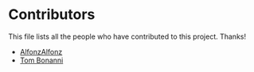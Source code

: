 # Contributors

This file lists all the people who have contributed to this project. Thanks!

- [AlfonzAlfonz](https://github.com/AlfonzAlfonz)
- [Tom Bonanni](https://github.com/redhair)
